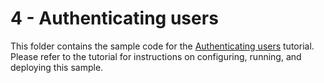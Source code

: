 # 4 - Authenticating users

This folder contains the sample code for the [Authenticating users][step-4]
tutorial. Please refer to the tutorial for instructions on configuring, running,
and deploying this sample.

[step-4]: https://cloud.google.com/nodejs/getting-started/authenticate-users
